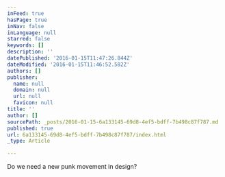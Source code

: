 ```yaml
---
inFeed: true
hasPage: true
inNav: false
inLanguage: null
starred: false
keywords: []
description: ''
datePublished: '2016-01-15T11:47:26.844Z'
dateModified: '2016-01-15T11:46:52.582Z'
authors: []
publisher:
  name: null
  domain: null
  url: null
  favicon: null
title: ''
author: []
sourcePath: _posts/2016-01-15-6a133145-69d8-4ef5-bdff-7b498c87f787.md
published: true
url: 6a133145-69d8-4ef5-bdff-7b498c87f787/index.html
_type: Article

---
```

Do we need a new punk movement in design?